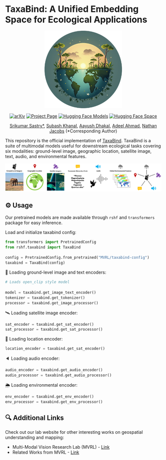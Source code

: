 # TaxaBind: A Unified Embedding Space for Ecological Applications
<div align="center">
<img src="imgs/taxabind_logo.png" width="250">

[![arXiv](https://img.shields.io/badge/arXiv-2404.06637-red?style=flat&label=arXiv)]()
[![Project Page](https://img.shields.io/badge/Project-Website-green)]()
[![Hugging Face Models](https://img.shields.io/badge/%F0%9F%A4%97%20HuggingFace-Models-yellow
)]()
[![Hugging Face Space](https://img.shields.io/badge/%F0%9F%A4%97%20HuggingFace-Spaces-yellow?style=flat&logo=hug)](https://huggingface.co/spaces/MVRL/)</center>

[Srikumar Sastry*](https://vishu26.github.io/),
[Subash Khanal](https://subash-khanal.github.io/),
[Aayush Dhakal](https://scholar.google.com/citations?user=KawjT_8AAAAJ&hl=en),
[Adeel Ahmad](),
[Nathan Jacobs](https://jacobsn.github.io/)
(*Corresponding Author)
</div>

This repository is the official implementation of [TaxaBind]().
TaxaBind is a suite of multimodal models useful for downstream ecological tasks covering six modalities: ground-level image, geographic location, satellite image, text, audio, and environmental features.

![](imgs/framework_2.jpg)

## ⚙️ Usage
Our pretrained models are made available through `rshf` and `transformers` package for easy inference.

Load and initialize taxabind config:
```python
from transformers import PretrainedConfig
from rshf.taxabind import TaxaBind

config = PretrainedConfig.from_pretrained("MVRL/taxabind-config")
taxabind = TaxaBind(config)
```

📎 Loading ground-level image and text encoders:
```python
# Loads open_clip style model

model = taxabind.get_image_text_encoder()
tokenizer = taxabind.get_tokenizer()
processor = taxabind.get_image_processor()
```

🛰️ Loading satellite image encoder:
```python
sat_encoder = taxabind.get_sat_encoder()
sat_processor = taxabind.get_sat_processor()
```

📍 Loading location encoder:
```python
location_encoder = taxabind.get_sat_encoder()
```

🔈 Loading audio encoder:
```python
audio_encoder = taxabind.get_audio_encoder()
audio_processor = taxabind.get_audio_processor()
```

🌦️ Loading environmental encoder:
```python
env_encoder = taxabind.get_env_encoder()
env_processor = taxabind.get_env_processor()
```


## 🔍 Additional Links
Check out our lab website for other interesting works on geospatial understanding and mapping:
* Multi-Modal Vision Research Lab (MVRL) - [Link](https://mvrl.cse.wustl.edu/)
* Related Works from MVRL - [Link](https://mvrl.cse.wustl.edu/publications/)
